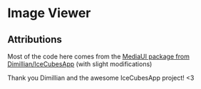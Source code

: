 # Image Viewer

## Attributions

Most of the code here comes from the [MediaUI package from Dimillian/IceCubesApp](https://github.com/Dimillian/IceCubesApp/tree/6f48f67a01e0e6fd4adbdd648ddfed11f3280fde/Packages/MediaUI) (with slight modifications)

Thank you Dimillian and the awesome IceCubesApp project! <3
